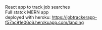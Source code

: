 React app to track job searches  
Full statck MERN app  
deployed with heroku: https://jobtrackerapp-f57ac91e06c6.herokuapp.com/landing
